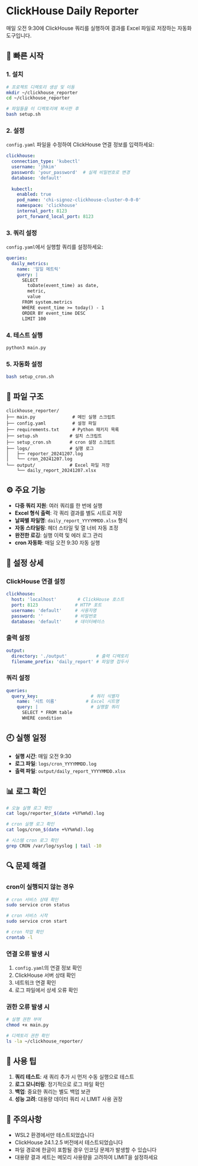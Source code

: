 # ClickHouse Daily Reporter

매일 오전 9:30에 ClickHouse 쿼리를 실행하여 결과를 Excel 파일로 저장하는 자동화 도구입니다.

## 🚀 빠른 시작

### 1. 설치

```bash
# 프로젝트 디렉토리 생성 및 이동
mkdir ~/clickhouse_reporter
cd ~/clickhouse_reporter

# 파일들을 이 디렉토리에 복사한 후
bash setup.sh
```

### 2. 설정

`config.yaml` 파일을 수정하여 ClickHouse 연결 정보를 입력하세요:

```yaml
clickhouse:
  connection_type: 'kubectl'
  username: 'jhkim'
  password: 'your_password'  # 실제 비밀번호로 변경
  database: 'default'
  
  kubectl:
    enabled: true
    pod_name: 'chi-signoz-clickhouse-cluster-0-0-0'
    namespace: 'clickhouse'
    internal_port: 8123
    port_forward_local_port: 8123
```

### 3. 쿼리 설정

`config.yaml`에서 실행할 쿼리를 설정하세요:

```yaml
queries:
  daily_metrics:
    name: '일일 메트릭'
    query: |
      SELECT 
        toDate(event_time) as date,
        metric,
        value
      FROM system.metrics 
      WHERE event_time >= today() - 1
      ORDER BY event_time DESC
      LIMIT 100
```

### 4. 테스트 실행

```bash
python3 main.py
```

### 5. 자동화 설정

```bash
bash setup_cron.sh
```

## 📁 파일 구조

```
clickhouse_reporter/
├── main.py              # 메인 실행 스크립트
├── config.yaml          # 설정 파일
├── requirements.txt     # Python 패키지 목록
├── setup.sh            # 설치 스크립트
├── setup_cron.sh       # cron 설정 스크립트
├── logs/               # 실행 로그
│   ├── reporter_20241207.log
│   └── cron_20241207.log
└── output/             # Excel 파일 저장
    └── daily_report_20241207.xlsx
```

## ⚙️ 주요 기능

- **다중 쿼리 지원**: 여러 쿼리를 한 번에 실행
- **Excel 형식 출력**: 각 쿼리 결과를 별도 시트로 저장
- **날짜별 파일명**: `daily_report_YYYYMMDD.xlsx` 형식
- **자동 스타일링**: 헤더 스타일 및 열 너비 자동 조정
- **완전한 로깅**: 실행 이력 및 에러 로그 관리
- **cron 자동화**: 매일 오전 9:30 자동 실행

## 🔧 설정 상세

### ClickHouse 연결 설정

```yaml
clickhouse:
  host: 'localhost'        # ClickHouse 호스트
  port: 8123              # HTTP 포트
  username: 'default'     # 사용자명
  password: ''            # 비밀번호
  database: 'default'     # 데이터베이스
```

### 출력 설정

```yaml
output:
  directory: './output'           # 출력 디렉토리
  filename_prefix: 'daily_report' # 파일명 접두사
```

### 쿼리 설정

```yaml
queries:
  query_key:                    # 쿼리 식별자
    name: '시트 이름'           # Excel 시트명
    query: |                    # 실행할 쿼리
      SELECT * FROM table
      WHERE condition
```

## 🕘 실행 일정

- **실행 시간**: 매일 오전 9:30
- **로그 파일**: `logs/cron_YYYYMMDD.log`
- **출력 파일**: `output/daily_report_YYYYMMDD.xlsx`

## 📊 로그 확인

```bash
# 오늘 실행 로그 확인
cat logs/reporter_$(date +%Y%m%d).log

# cron 실행 로그 확인
cat logs/cron_$(date +%Y%m%d).log

# 시스템 cron 로그 확인
grep CRON /var/log/syslog | tail -10
```

## 🔍 문제 해결

### cron이 실행되지 않는 경우

```bash
# cron 서비스 상태 확인
sudo service cron status

# cron 서비스 시작
sudo service cron start

# cron 작업 확인
crontab -l
```

### 연결 오류 발생 시

1. `config.yaml`의 연결 정보 확인
2. ClickHouse 서버 상태 확인
3. 네트워크 연결 확인
4. 로그 파일에서 상세 오류 확인

### 권한 오류 발생 시

```bash
# 실행 권한 부여
chmod +x main.py

# 디렉토리 권한 확인
ls -la ~/clickhouse_reporter/
```

## 📝 사용 팁

1. **쿼리 테스트**: 새 쿼리 추가 시 먼저 수동 실행으로 테스트
2. **로그 모니터링**: 정기적으로 로그 파일 확인
3. **백업**: 중요한 쿼리는 별도 백업 보관
4. **성능 고려**: 대용량 데이터 쿼리 시 LIMIT 사용 권장

## 🚨 주의사항

- WSL2 환경에서만 테스트되었습니다
- ClickHouse 24.1.2.5 버전에서 테스트되었습니다
- 파일 경로에 한글이 포함될 경우 인코딩 문제가 발생할 수 있습니다
- 대용량 결과 세트는 메모리 사용량을 고려하여 LIMIT을 설정하세요

